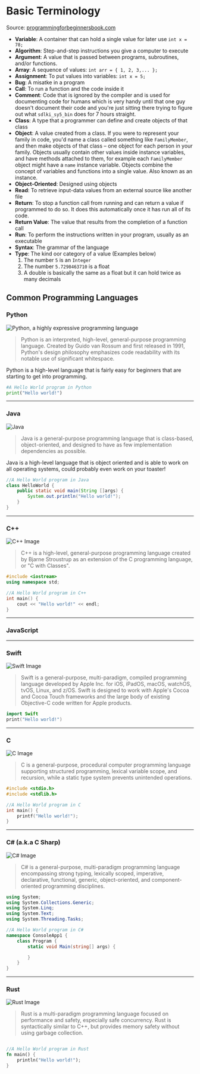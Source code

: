# Basic Terminology

Source: [programmingforbeginnersbook.com](https://www.programmingforbeginnersbook.com/blog/expand_your_programming_vocabulary/)

* **Variable**: A container that can hold a single value for later use `int x = 78;`
* **Algorithm**: Step-and-step instructions you give a computer to execute
* **Argument**: A value that is passed between programs, subroutines, and/or functions.
* **Array**: A sequence of values: `int arr = { 1, 2, 3,... };`
* **Assignment**: To put values into variables: `int x = 5;`
* **Bug**: A misatke in a program
* **Call**: To run a function and the code inside it
* **Comment**: Code that is ignored by the compiler and is used for documenting code for humans which is very handy until that one guy doesn't document their code and you're just sitting there trying to figure out what `sdlki_sy5_bin` does for 7 hours straight.
* **Class**: A type that a programmer can define and create objects of that class
* **Object**: A value created from a class. If you were to represent your family in code, you'd name a class called something like `FamilyMember`, and then make objects of that class – one object for each person in your family. Objects usually contain other values inside instance variables, and have methods attached to them, for example each `FamilyMember` object might have a `name` instance variable. Objects combine the concept of variables and functions into a single value. Also known as an instance.
* **Object-Oriented**: Designed using objects
* **Read**: To retrieve input-data values from an external source like another file
* **Return**: To stop a function call from running and can return a value if programmed to do so. It does this automatically once it has run all of its code.
* **Return Value**: The value that results from the completion of a function call
* **Run**: To perform the instructions written in your program, usually as an executable
* **Syntax**: The grammar of the language
* **Type**: The kind oor category of a value (Examples below)
    1. The number `5` is an `Integer`
    1. The number `5.7298463710` is a float
    1. A double is basically the same as a float but it can hold twice as many decimals

## Common Programming Languages

### Python

![Python, a highly expressive programming language](./python1.png)

> Python is an interpreted, high-level, general-purpose programming language. Created by Guido van Rossum and first released in 1991, Python's design philosophy emphasizes code readability with its notable use of significant whitespace.

Python is a high-level language that is fairly easy for beginners that are starting to get into programming.

```python
#A Hello World program in Python
print("Hello world!")
```

***

### Java

![Java](./java1.png)

> Java is a general-purpose programming language that is class-based, object-oriented, and designed to have as few implementation dependencies as possible.

Java is a high-level language that is object oriented and is able to work on all operating systems, could probably even work on your toaster!

```java
//A Hello World program in Java
class HelloWorld {
    public static void main(String []args) {
        System.out.println("Hello world!");
    }
}
```

***

### C++

![C++ Image](./c-plus-plus.png)

> C++ is a high-level, general-purpose programming language created by Bjarne Stroustrup as an extension of the C programming language, or "C with Classes".

```c++
#include <iostream>
using namespace std;

//A Hello World program in C++
int main() {
    cout << "Hello world!" << endl;
}
```

***

### JavaScript

***

### Swift

![Swift Image](./swift.png)

> Swift is a general-purpose, multi-paradigm, compiled programming language developed by Apple Inc. for iOS, iPadOS, macOS, watchOS, tvOS, Linux, and z/OS. Swift is designed to work with Apple's Cocoa and Cocoa Touch frameworks and the large body of existing Objective-C code written for Apple products.

```swift
import Swift
print("Hello world!")
```

***

### C

![C Image](./c-programming.png)

> C is a general-purpose, procedural computer programming language supporting structured programming, lexical variable scope, and recursion, while a static type system prevents unintended operations.

```c
#include <stdio.h>
#include <stdlib.h>

//A Hello World program in C
int main() {
    printf("Hello world!");
}
```

***

### C# (a.k.a C Sharp)

![C# Image](./c-sharp.png)

> C# is a general-purpose, multi-paradigm programming language encompassing strong typing, lexically scoped, imperative, declarative, functional, generic, object-oriented, and component-oriented programming disciplines.

```csharp
using System;
using System.Collections.Generic;
using System.Linq;
using System.Text;
using System.Threading.Tasks;

//A Hello World program in C#
namespace ConsoleApp1 {
    class Program {
        static void Main(string[] args) {

        }
    }
}
```

***

### Rust

![Rust Image](./rust.png)

> Rust is a multi-paradigm programming language focused on performance and safety, especially safe concurrency. Rust is syntactically similar to C++, but provides memory safety without using garbage collection.

```rust

//A Hello World program in Rust
fn main() {
    println("Hello world!");
}
```
